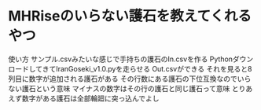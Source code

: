# MHRiseのいらない護石を教えてくれるやつ

使い方
サンプル.csvみたいな感じで手持ちの護石のIn.csvを作る
PythonダウンロードしてきてIranGoseki_v1.0.pyを走らせる
Out.csvができる
それを見ると8列目に数字が追加される護石がある
その行数にある護石の下位互換なのでいらない護石という意味
マイナスの数字はその行の護石と同じ護石って意味
とりあえず数字がある護石は全部輪廻に突っ込んでよし
